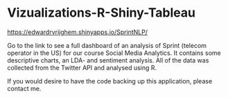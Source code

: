 # Vizualizations-R-Shiny-Tableau

https://edwardrvrijghem.shinyapps.io/SprintNLP/

Go to the link to see a full dashboard of an analysis of Sprint (telecom operator in the US) for our course Social Media Analytics. 
It contains some descriptive charts, an LDA- and sentiment analysis. All of the data was collected from the Twitter API and analysed using R. 

If you would desire to have the code backing up this application, 
please contact me. 

